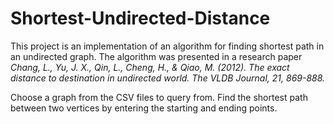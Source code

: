 # Shortest-Undirected-Distance
This project is an implementation of an algorithm for finding shortest path in an undirected graph. The algorithm was presented in a research paper _Chang, L., Yu, J. X., Qin, L., Cheng, H., & Qiao, M. (2012). The exact distance to destination in undirected world. The VLDB Journal, 21, 869-888._

Choose a graph from the CSV files to query from.
Find the shortest path between two vertices by entering the starting and ending points.
